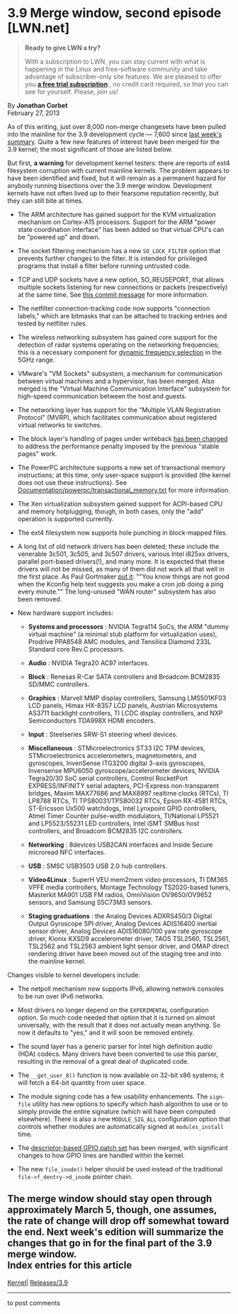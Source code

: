 # 3.9 Merge window, second episode [LWN.net]

> **Ready to give LWN a try?**
> 
> With a subscription to LWN, you can stay current with what is happening in the Linux and free-software community and take advantage of subscriber-only site features. We are pleased to offer you **[a free trial subscription](https://lwn.net/Promo/nst-trial/claim)** , no credit card required, so that you can see for yourself. Please, join us! 

By **Jonathan Corbet**  
February 27, 2013 

As of this writing, just over 8,000 non-merge changesets have been pulled into the mainline for the 3.9 development cycle — 7,600 since [last week's summary](/Articles/539179/). Quite a few new features of interest have been merged for the 3.9 kernel; the most significant of those are listed below. 

But first, **a warning** for development kernel testers: there are reports of ext4 filesystem corruption with current mainline kernels. The problem appears to have been identified and fixed, but it will remain as a permanent hazard for anybody running bisections over the 3.9 merge window. Development kernels have not often lived up to their fearsome reputation recently, but they can still bite at times. 

  * The ARM architecture has gained support for the KVM virtualization mechanism on Cortex-A15 processors. Support for the ARM "power state coordination interface" has been added so that virtual CPU's can be "powered up" and down. 

  * The socket filtering mechanism has a new `SO_LOCK_FILTER` option that prevents further changes to the filter. It is intended for privileged programs that install a filter before running untrusted code. 

  * TCP and UDP sockets have a new option, SO_REUSEPORT, that allows multiple sockets listening for new connections or packets (respectively) at the same time. See [this commit message](http://git.kernel.org/linus/c617f398edd4db2b8567a28e899a88f8f574798d) for more information. 

  * The netfilter connection-tracking code now supports "connection labels," which are bitmasks that can be attached to tracking entries and tested by netfilter rules. 

  * The wireless networking subsystem has gained core support for the detection of radar systems operating on the networking frequencies; this is a necessary component for [dynamic frequency selection](/Articles/420623/) in the 5GHz range. 

  * VMware's "VM Sockets" subsystem, a mechanism for communication between virtual machines and a hypervisor, has been merged. Also merged is the "Virtual Machine Communication Interface" subsystem for high-speed communication between the host and guests. 

  * The networking layer has support for the "Multiple VLAN Registration Protocol" (MVRP), which facilitates communication about registered virtual networks to switches. 

  * The block layer's handling of pages under writeback [has been changed](/Articles/528031/) to address the performance penalty imposed by the previous "stable pages" work. 

  * The PowerPC architecture supports a new set of transactional memory instructions; at this time, only user-space support is provided (the kernel does not use these instructions). See [Documentation/powerpc/transactional_memory.txt](/Articles/539913/) for more information. 

  * The Xen virtualization subsystem gained support for ACPI-based CPU and memory hotplugging, though, in both cases, only the "add" operation is supported currently. 

  * The ext4 filesystem now supports hole punching in block-mapped files. 

  * A long list of old network drivers has been deleted; these include the venerable 3c501, 3c505, and 3c507 drivers, various Intel i825xx drivers, parallel port-based drivers(!), and many more. It is expected that these drivers will not be missed, as many of them did not work all that well in the first place. As Paul Gortmaker [put it](http://git.kernel.org/linus/de8270ff4642f78ff62e9bae20e6ebf39677880c): ""You know things are not good when the Kconfig help text suggests you make a cron job doing a ping every minute."" The long-unused "WAN router" subsystem has also been removed. 

  * New hardware support includes: 

    * **Systems and processors** : NVIDIA Tegra114 SoCs, the ARM "dummy virtual machine" (a minimal stub platform for virtualization uses), Prodrive PPA8548 AMC modules, and Tensilica Diamond 233L Standard core Rev.C processors. 

    * **Audio** : NVIDIA Tegra20 AC97 interfaces. 

    * **Block** : Renesas R-Car SATA controllers and Broadcom BCM2835 SD/MMC controllers. 

    * **Graphics** : Marvell MMP display controllers, Samsung LMS501KF03 LCD panels, Himax HX-8357 LCD panels, Austrian Microsystems AS3711 backlight controllers, TI LCDC display controllers, and NXP Semiconductors TDA998X HDMI encoders. 

    * **Input** : Steelseries SRW-S1 steering wheel devices. 

    * **Miscellaneous** : STMicroelectronics ST33 I2C TPM devices, STMicroelectronics accelerometers, magnetometers, and gyroscopes, InvenSense ITG3200 digital 3-axis gyroscopes, Invensense MPU6050 gyroscope/accelerometer devices, NVIDIA Tegra20/30 SoC serial controllers, Comtrol RocketPort EXPRESS/INFINITY serial adapters, PCI-Express non-transparent bridges, Maxim MAX77686 and MAX8997 realtime clocks (RTCs), TI LP8788 RTCs, TI TPS80031/TPS80032 RTCs, Epson RX-4581 RTCs, ST-Ericsson Ux500 watchdogs, Intel Lynxpoint GPIO controllers, Atmel Timer Counter pulse-width modulators, TI/National LP5521 and LP5523/55231 LED controllers, Intel iSMT SMBus host controllers, and Broadcom BCM2835 I2C controllers. 

    * **Networking** : 8devices USB2CAN interfaces and Inside Secure microread NFC interfaces. 

    * **USB** : SMSC USB3503 USB 2.0 hub controllers. 

    * **Video4Linux** : SuperH VEU mem2mem video processors, TI DM365 VPFE media controllers, Montage Technology TS2020-based tuners, Masterkit MA901 USB FM radios, OmniVision OV9650/OV9652 sensors, and Samsung S5C73M3 sensors. 

    * **Staging graduations** : the Analog Devices ADXRS450/3 Digital Output Gyroscope SPI driver, Analog Devices ADIS16400 inertial sensor driver, Analog Devices ADIS16080/100 yaw rate gyroscope driver, Kionix KXSD9 accelerometer driver, TAOS TSL2560, TSL2561, TSL2562 and TSL2563 ambient light sensor driver, and OMAP direct rendering driver have been moved out of the staging tree and into the mainline kernel. 




Changes visible to kernel developers include: 

  * The netpoll mechanism now supports IPv6, allowing network consoles to be run over IPv6 networks. 

  * Most drivers no longer depend on the `EXPERIMENTAL` configuration option. So much code needed that option that it is turned on almost universally, with the result that it does not actually mean anything. So now it defaults to "yes," and it will soon be removed entirely. 

  * The sound layer has a generic parser for Intel high definition audio (HDA) codecs. Many drivers have been converted to use this parser, resulting in the removal of a great deal of duplicated code. 

  * The `__get_user_8()` function is now available on 32-bit x86 systems; it will fetch a 64-bit quantity from user space. 

  * The module signing code has a few usability enhancements. The `sign-file` utility has new options to specify which hash algorithm to use or to simply provide the entire signature (which will have been computed elsewhere). There is also a new `MODULE_SIG_ALL` configuration option that controls whether modules are automatically signed at `modules_install` time. 

  * The [descriptor-based GPIO patch set](/Articles/533632/) has been merged, with significant changes to how GPIO lines are handled within the kernel. 

  * The new `file_inode()` helper should be used instead of the traditional `file->f_dentry->d_inode` pointer chain. 




The merge window should stay open through approximately March 5, though, one assumes, the rate of change will drop off somewhat toward the end. Next week's edition will summarize the changes that go in for the final part of the 3.9 merge window.  
Index entries for this article  
---  
[Kernel](/Kernel/Index)| [Releases/3.9](/Kernel/Index#Releases-3.9)  
  


* * *

to post comments 
